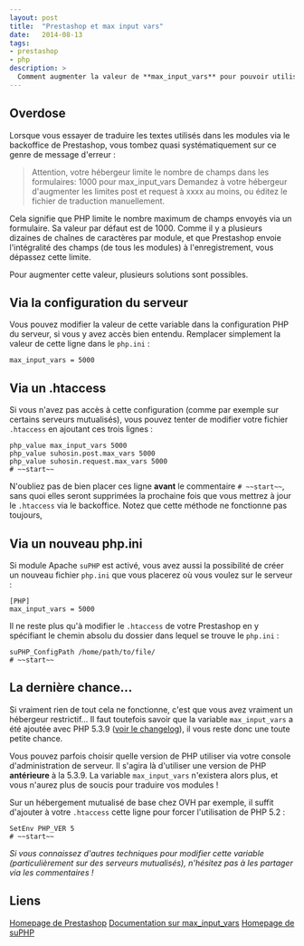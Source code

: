 ```yaml
---
layout: post
title:  "Prestashop et max input vars"
date:   2014-08-13
tags:
- prestashop
- php
description: >
  Comment augmenter la valeur de **max_input_vars** pour pouvoir utiliser la page de traduction des modules ?
---
```


## Overdose

Lorsque vous essayer de traduire les textes utilisés dans les modules via le backoffice de Prestashop, vous tombez quasi systématiquement sur ce genre de message d'erreur :

> Attention, votre hébergeur limite le nombre de champs dans les formulaires:
> 1000 pour max_input_vars
> Demandez à votre hébergeur d'augmenter les limites post et request à xxxx au moins, ou éditez le fichier de traduction manuellement.

Cela signifie que PHP limite le nombre maximum de champs envoyés via un formulaire. Sa valeur par défaut est de 1000. Comme il y a plusieurs dizaines de chaînes de caractères par module, et que Prestashop envoie l'intégralité des champs (de tous les modules) à l'enregistrement, vous dépassez cette limite.

Pour augmenter cette valeur, plusieurs solutions sont possibles.

## Via la configuration du serveur

Vous pouvez modifier la valeur de cette variable dans la configuration PHP du serveur, si vous y avez accès bien entendu.
Remplacer simplement la valeur de cette ligne dans le `php.ini` :

	max_input_vars = 5000

## Via un .htaccess

Si vous n'avez pas accès à cette configuration (comme par exemple sur certains serveurs mutualisés), vous pouvez tenter de modifier votre fichier `.htaccess` en ajoutant ces trois lignes :

	php_value max_input_vars 5000
	php_value suhosin.post.max_vars 5000
	php_value suhosin.request.max_vars 5000
	# ~~start~~

N'oubliez pas de bien placer ces ligne **avant** le commentaire `# ~~start~~`, sans quoi elles seront supprimées la prochaine fois que vous mettrez à jour le `.htaccess` via le backoffice.
Notez que cette méthode ne fonctionne pas toujours,

## Via un nouveau php.ini

Si module Apache `suPHP` est activé, vous avez aussi la possibilité de créer un nouveau fichier `php.ini` que vous placerez où vous voulez sur le serveur :

	[PHP]
	max_input_vars = 5000

Il ne reste plus qu'à modifier le `.htaccess` de votre Prestashop en y spécifiant le chemin absolu du dossier dans lequel se trouve le `php.ini` :

	suPHP_ConfigPath /home/path/to/file/
	# ~~start~~

## La dernière chance...

Si vraiment rien de tout cela ne fonctionne, c'est que vous avez vraiment un hébergeur restrictif... Il faut toutefois savoir que la variable `max_input_vars` a été ajoutée avec PHP 5.3.9 ([voir le changelog](http://www.php.net/ChangeLog-5.php#5.3.9)), il vous reste donc une toute petite chance.

Vous pouvez parfois choisir quelle version de PHP utiliser via votre console d'administration de serveur. Il s'agira là d'utiliser une version de PHP **antérieure** à la 5.3.9. La variable `max_input_vars` n'existera alors plus, et vous n'aurez plus de soucis pour traduire vos modules !

Sur un hébergement mutualisé de base chez OVH par exemple, il suffit d'ajouter à votre `.htaccess` cette ligne pour forcer l'utilisation de PHP 5.2 :

	SetEnv PHP_VER 5
	# ~~start~~


*Si vous connaissez d'autres techniques pour modifier cette variable (particulièrement sur des serveurs mutualisés), n'hésitez pas à les partager via les commentaires !*

## Liens
[Homepage de Prestashop](http://www.prestashop.com/)
[Documentation sur max_input_vars](http://www.php.net/manual/fr/info.configuration.php)
[Homepage de suPHP](http://www.suphp.org/)